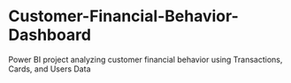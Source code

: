 # Customer-Financial-Behavior-Dashboard
Power BI project analyzing customer financial behavior using Transactions, Cards, and Users Data
